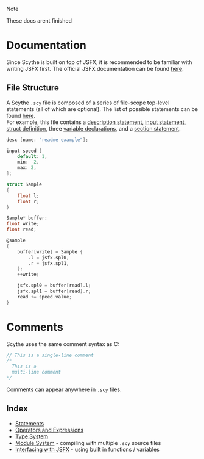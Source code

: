 > [!NOTE]
> These docs arent finished

# Documentation
Since Scythe is built on top of JSFX, it is recommended to be familiar with writing JSFX first. The official JSFX documentation can be found [here](https://www.reaper.fm/sdk/js/js.php).

## File Structure
A Scythe `.scy` file is composed of a series of file-scope top-level statements (all of which are optional). The list of possible statements can be found [here](statements.md#file-scope-statements).\
For example, this file contains a [description statement](), [input statement](), [struct definition](), three [variable declarations](), and a [section statement]().
```c
desc [name: "readme example"];

input speed [
	default: 1,
	min: -2,
	max: 2,
];

struct Sample
{
	float l;
	float r;
}

Sample* buffer;
float write;
float read;

@sample
{
	buffer[write] = Sample {
		.l = jsfx.spl0,
		.r = jsfx.spl1,
	};
	++write;

	jsfx.spl0 = buffer[read].l;
	jsfx.spl1 = buffer[read].r;
	read += speed.value;
}
```

# Comments
Scythe uses the same comment syntax as C:
```c
// This is a single-line comment
/*
  This is a
  multi-line comment
*/
```
Comments can appear anywhere in `.scy` files.

## Index
- [Statements]()
- [Operators and Expressions]()
- [Type System]()
- [Module System]() - compiling with multiple `.scy` source files
- [Interfacing with JSFX]() - using built in functions / variables
